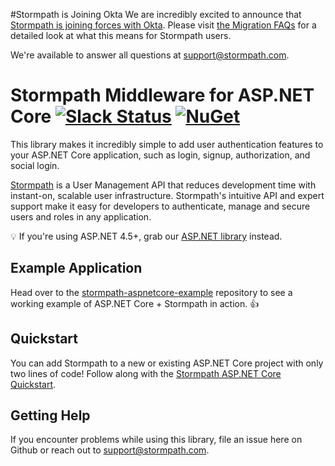 #Stormpath is Joining Okta
We are incredibly excited to announce that [Stormpath is joining forces with Okta](https://stormpath.com/blog/stormpaths-new-path?utm_source=github&utm_medium=readme&utm-campaign=okta-announcement). Please visit [the Migration FAQs](https://stormpath.com/oktaplusstormpath?utm_source=github&utm_medium=readme&utm-campaign=okta-announcement) for a detailed look at what this means for Stormpath users.

We're available to answer all questions at [support@stormpath.com](mailto:support@stormpath.com).

# Stormpath Middleware for ASP.NET Core [![Slack Status](https://talkstormpath.shipit.xyz/badge.svg)](https://talkstormpath.shipit.xyz) [![NuGet](https://img.shields.io/nuget/v/Stormpath.AspNetCore.svg)](https://www.nuget.org/packages/Stormpath.AspNetCore) 

This library makes it incredibly simple to add user authentication features to your ASP.NET Core application, such as login, signup, authorization, and social login.

[Stormpath](https://stormpath.com) is a User Management API that reduces development time with instant-on, scalable user infrastructure. Stormpath's intuitive API and expert support make it easy for developers to authenticate, manage and secure users and roles in any application.

:bulb: If you're using ASP.NET 4.5+, grab our [ASP.NET library](https://github.com/stormpath/stormpath-aspnet) instead.

## Example Application

Head over to the [stormpath-aspnetcore-example](https://github.com/stormpath/stormpath-aspnetcore-example) repository to see a working example of ASP.NET Core + Stormpath in action. :+1:

## Quickstart

You can add Stormpath to a new or existing ASP.NET Core project with only two lines of code! Follow along with the [Stormpath ASP.NET Core Quickstart](http://docs.stormpath.com/dotnet/aspnetcore/latest/quickstart.html).


## Getting Help
If you encounter problems while using this library, file an issue here on Github or reach out to support@stormpath.com.
